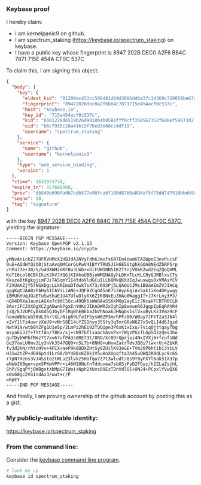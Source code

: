 ### Keybase proof

I hereby claim:

  * I am kernelpanic9 on github.
  * I am spectrum_staking (https://keybase.io/spectrum_staking) on keybase.
  * I have a public key whose fingerprint is 8947 202B DEC0 A2F6 B84C  7871 715E 454A CF0C 537C

To claim this, I am signing this object:

```json
{
  "body": {
    "key": {
      "eldest_kid": "01209ac453cc500d81d64d3886ddba37c14369c720059be67a97f4246ddda892e1340a",
      "fingerprint": "8947202bdec0a2f6b84c7871715e454acf0c537c",
      "host": "keybase.io",
      "key_id": "715e454acf0c537c",
      "kid": "0101228d6519b26d9818b4b0586fff8cff258567352f688ef59673d271958f41e55e0a",
      "uid": "b6cf935c26a41615f7bed3e68cc4df19",
      "username": "spectrum_staking"
    },
    "service": {
      "name": "github",
      "username": "kernelpanic9"
    },
    "type": "web_service_binding",
    "version": 1
  },
  "ctime": 1632933734,
  "expire_in": 157680000,
  "prev": "db540e690fa0b7cdb577e98fca0f108d8760a894af5f75dd747510bbd498d000",
  "seqno": 10,
  "tag": "signature"
}
```

with the key [8947 202B DEC0 A2F6 B84C  7871 715E 454A CF0C 537C](https://keybase.io/spectrum_staking), yielding the signature:

```
-----BEGIN PGP MESSAGE-----
Version: Keybase OpenPGP v2.1.13
Comment: https://keybase.io/crypto

yMNvAnicbZJ7UFRVHMcX1HBJdA2NVyFdh6Jmxfs697Em4UwmKTAIWpoE3nvPucsF
9uE+AIdHYQ2O0jStaAvq0MCorGUPwV4IBYYTRUSJik6ESGtghkGOA8NEdZbRP5rp
/nPu73e+38/5/u49XWHzdKFBu3LWb+xblFUW1NN51K2TtnjVUkK2wd2EqZQoQHML
KoTI6cot0CBhIkiKJkVJYQGjKIAkoUBBjoWMIHAQyhLDKxTLcKLC0yQJRBlxvCTy
KkuzeBtKgkgjimFJiTASqmY1I4fdoVldGCuILLbQMkQKKdEqJwuswgs8xVMAsYCV
FJVUAKZjY57NGXDgcLLkRImaDfdwkTsX73/093Pj5LQAOUCJMs1BUaAEmZVJIHCq
qgqKqtJAABzPAHy6ICAViLiANE+JQFBZCgGA5nK753Ayp6giAxSak1iKo4DKywgy
iBMUhYUqJQaETuSwShaE1U47UlwOtyXX6ZIK8NxEuZHAu0WaggIf+J7KrLny3PJ/
nQX4DRXaJaumiAGXa7c90C5Gcu49QK6sWWGAaSSKkMOp2ayEicJKxaUFCBTH0CLD
8AxrJFCJXXOgXC2gADwnkPgxEnYHKsJIKAOWRJxIqhIp8woueR6JgqpIpEqRAhR4
jsQ/kJVUPCyAkGd5QJGyDFlRgBhEBEbaZbVhNoa6JHNgbs1slVxuByLKz3Vmz9cF
heoeWBAcuGS6UL3h/tXL/Nig69UfeIFSysW0ZP3m/hPFz80/WBay7JFYT2a3J64l
xZvY1lFz4uwrzXeU9+vNr58E14uYZS1hyy35Sfy3qTmrG6oN6Z7x5vQLI4d6Jgzd
Nwt919/wtb0YZFg1U1e5p/2LmPi2hEi92TUQUpe3P6xK1xIxu/7viq0jttqayfbg
msyaEiJJf+TYtfAn/T8Kx/xj+cN97bflsaachAvnPx+7WgzPGifLGp5O2zQes3ho
quTDybWPbfMmz7t7xv67ufPA3s0RE73t/8RO/Xr89rQprjxi4NxIVXj6+fcufsNd
Gq37oaLU0mv3Ly3nVk3547QQO+n5LTb+8NHG+uHvwZatrTdvJB8i7lwxrUj4ZbkR
fv3d2KN/rhtcHVv+4FCX+aeP9k8ODXZHtSy8ZUilK93eGE+TVm2OPbhtibi3YiLV
HJ1w2tZP+d696ptd1LrG8/bY4B8xKZ8k1V5uHnXUpqfta3h45uQHQ3R0dLyc9c6S
r7pN7Xens3VJ4SstoztWLuZ3lvkz5Hofqo7Z7t3wludT/8s9T0yFXYl6akS1X37p
eNebI6Bge+vpmSPKmVPPr+i46M18NufnTdduvea7sbOSjFyD2FGyz/hZZLaZsjhL
ShP/SgqPYjOWBgstXbMpG7IWoi+Nph2XUvc89EzT2nVdlQ1+ON24+PCpxlfVwQX6
x0s68gc2Vo1ndAz3/wut+r/P
=RpEY
-----END PGP MESSAGE-----

```

And finally, I am proving ownership of the github account by posting this as a gist.

### My publicly-auditable identity:

https://keybase.io/spectrum_staking

### From the command line:

Consider the [keybase command line program](https://keybase.io/download).

```bash
# look me up
keybase id spectrum_staking
```
